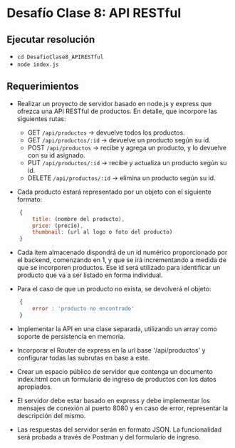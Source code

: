 # Desafío Clase 8: API RESTful

## Ejecutar resolución
- `cd DesafioClase8_APIRESTful`
- `node index.js`

## Requerimientos
- Realizar un proyecto de servidor basado en node.js y express que ofrezca una API RESTful de productos. En detalle, que incorpore las siguientes rutas:
    - GET `/api/productos` -> devuelve todos los productos.
    - GET `/api/productos/:id` -> devuelve un producto según su id.
    - POST `/api/productos` -> recibe y agrega un producto, y lo devuelve con su id asignado.
    - PUT `/api/productos/:id` -> recibe y actualiza un producto según su id.
    - DELETE `/api/productos/:id` -> elimina un producto según su id.

- Cada producto estará representado por un objeto con el siguiente formato:

```js
    {
        title: (nombre del producto),
        price: (precio),
        thumbnail: (url al logo o foto del producto)
    }
```

- Cada ítem almacenado dispondrá de un id numérico proporcionado por el backend, comenzando en 1, y que se irá incrementando a medida de que se incorporen productos. Ese id será utilizado para identificar un producto que va a ser listado en forma individual.

- Para el caso de que un producto no exista, se devolverá el objeto: 

```js
    {
        error : 'producto no encontrado'
    }
```

- Implementar la API en una clase separada, utilizando un array como soporte de persistencia en memoria.

- Incorporar el Router de express en la url base '/api/productos' y configurar todas las subrutas en base a este.

- Crear un espacio público de servidor que contenga un documento index.html con un formulario de ingreso de productos con los datos apropiados.

- El servidor debe estar basado en express y debe implementar los mensajes de conexión al puerto 8080 y en caso de error, representar la descripción del mismo.

- Las respuestas del servidor serán en formato JSON. La funcionalidad será probada a través de Postman y del formulario de ingreso.